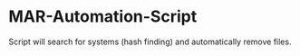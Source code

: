 # MAR-Automation-Script
Script will search for systems (hash finding) and automatically remove files.
